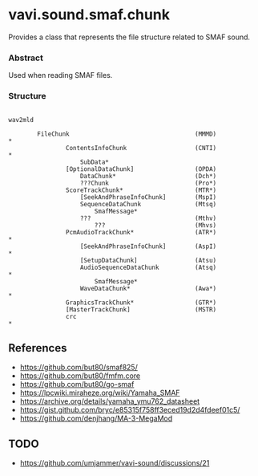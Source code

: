# vavi.sound.smaf.chunk

Provides a class that represents the file structure related to SMAF sound.

### Abstract

Used when reading SMAF files.

### Structure

```
                                                                        wav2mld

        FileChunk                                   (MMMD)              *
                ContentsInfoChunk                   (CNTI)              *
                    SubData*
                [OptionalDataChunk]                 (OPDA)
                    DataChunk*                      (Dch*)
                    ???Chunk                        (Pro*)
                ScoreTrackChunk*                    (MTR*)
                    [SeekAndPhraseInfoChunk]        (MspI)
                    SequenceDataChunk               (Mtsq)
                        SmafMessage*
                    ???                             (Mthv)
                        ???                         (Mhvs)
                PcmAudioTrackChunk*                 (ATR*)              *
                    [SeekAndPhraseInfoChunk]        (AspI)              *
                    [SetupDataChunk]                (Atsu)
                    AudioSequenceDataChunk          (Atsq)              *
                        SmafMessage*
                    WaveDataChunk*                  (Awa*)              *
                GraphicsTrackChunk*                 (GTR*)
                [MasterTrackChunk]                  (MSTR)
                crc                                                     *

```

## References

 * https://github.com/but80/smaf825/
 * https://github.com/but80/fmfm.core
 * https://github.com/but80/go-smaf
 * https://lpcwiki.miraheze.org/wiki/Yamaha_SMAF
 * https://archive.org/details/yamaha_ymu762_datasheet
 * https://gist.github.com/bryc/e85315f758ff3eced19d2d4fdeef01c5/
 * https://github.com/denjhang/MA-3-MegaMod

## TODO

 * https://github.com/umjammer/vavi-sound/discussions/21

